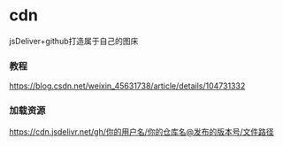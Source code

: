 # cdn
jsDeliver+github打造属于自己的图床

### 教程
https://blog.csdn.net/weixin_45631738/article/details/104731332

### 加载资源
https://cdn.jsdelivr.net/gh/你的用户名/你的仓库名@发布的版本号/文件路径
